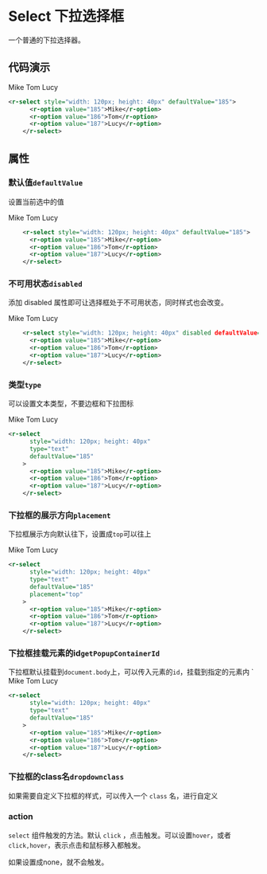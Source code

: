 # Select 下拉选择框

一个普通的下拉选择器。

## 代码演示

<r-select style="width: 120px; height: 40px" defaultValue="185">
      <r-option value="185">Mike</r-option>
      <r-option value="186">Tom</r-option>
      <r-option value="187">Lucy</r-option>
</r-select>

```xml
<r-select style="width: 120px; height: 40px" defaultValue="185">
      <r-option value="185">Mike</r-option>
      <r-option value="186">Tom</r-option>
      <r-option value="187">Lucy</r-option>
    </r-select>
```

## 属性

### 默认值`defaultValue`

设置当前选中的值

<r-select style="width: 120px; height: 40px" defaultValue="185">
      <r-option value="185">Mike</r-option>
      <r-option value="186">Tom</r-option>
      <r-option value="187">Lucy</r-option>
</r-select>

```xml
    <r-select style="width: 120px; height: 40px" defaultValue="185">
      <r-option value="185">Mike</r-option>
      <r-option value="186">Tom</r-option>
      <r-option value="187">Lucy</r-option>
    </r-select>
```

### 不可用状态`disabled`

添加 disabled 属性即可让选择框处于不可用状态，同时样式也会改变。

<r-select style="width: 120px; height: 40px" disabled defaultValue="185">
      <r-option value="185">Mike</r-option>
      <r-option value="186">Tom</r-option>
    <r-option value="187">Lucy</r-option>
</r-select>

```xml
    <r-select style="width: 120px; height: 40px" disabled defaultValue="185">
      <r-option value="185">Mike</r-option>
      <r-option value="186">Tom</r-option>
      <r-option value="187">Lucy</r-option>
    </r-select>
```

### 类型`type`

可以设置文本类型，不要边框和下拉图标

<r-select
      style="width: 120px; height: 40px"
      type="text"
      defaultValue="185"
    >
<r-option value="185">Mike</r-option>
<r-option value="186">Tom</r-option>
<r-option value="187">Lucy</r-option>
</r-select>

```xml
<r-select
      style="width: 120px; height: 40px"
      type="text"
      defaultValue="185"
    >
      <r-option value="185">Mike</r-option>
      <r-option value="186">Tom</r-option>
      <r-option value="187">Lucy</r-option>
    </r-select>
```

### 下拉框的展示方向`placement`

下拉框展示方向默认往下，设置成`top`可以往上

<r-select
      style="width: 120px; height: 40px"
      type="text"
      defaultValue="185"
      placement="top"
    >
<r-option value="185">Mike</r-option>
<r-option value="186">Tom</r-option>
<r-option value="187">Lucy</r-option>
</r-select>

```xml
<r-select
      style="width: 120px; height: 40px"
      type="text"
      defaultValue="185"
      placement="top"
    >
      <r-option value="185">Mike</r-option>
      <r-option value="186">Tom</r-option>
      <r-option value="187">Lucy</r-option>
    </r-select>
```
### 下拉框挂载元素的id`getPopupContainerId`

下拉框默认挂载到`document.body`上，可以传入元素的`id`，挂载到指定的元素内
`
<r-select style="width: 120px; height: 40px" getPopupContainerId="elementid">
<r-option value="185">Mike</r-option>
<r-option value="186">Tom</r-option>
<r-option value="187">Lucy</r-option>
</r-select>

```xml
<r-select
      style="width: 120px; height: 40px"
      type="text"
      defaultValue="185"
    >
      <r-option value="185">Mike</r-option>
      <r-option value="186">Tom</r-option>
      <r-option value="187">Lucy</r-option>
    </r-select>
```

### 下拉框的class名`dropdownclass`

如果需要自定义下拉框的样式，可以传入一个 `class` 名，进行自定义

### action 

`select` 组件触发的方法。默认 `click` ，点击触发。可以设置`hover`，或者`click,hover`，表示点击和鼠标移入都触发。

如果设置成none，就不会触发。
